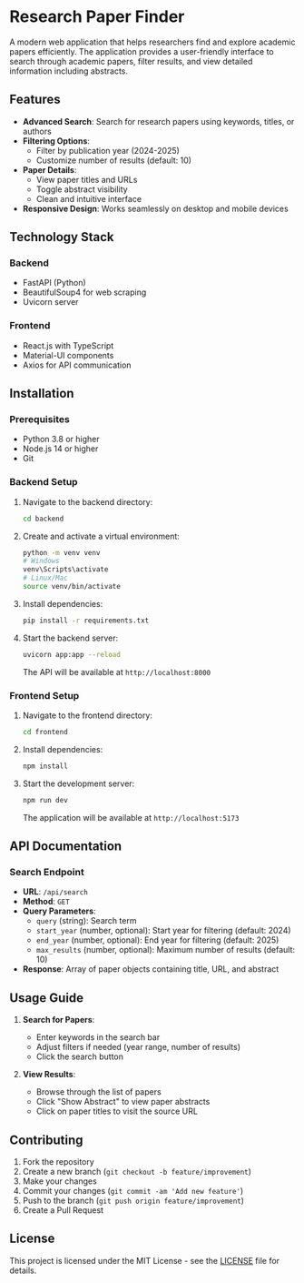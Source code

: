 # Research Paper Finder

A modern web application that helps researchers find and explore academic papers efficiently. The application provides a user-friendly interface to search through academic papers, filter results, and view detailed information including abstracts.

## Features

- **Advanced Search**: Search for research papers using keywords, titles, or authors
- **Filtering Options**: 
  - Filter by publication year (2024-2025)
  - Customize number of results (default: 10)
- **Paper Details**:
  - View paper titles and URLs
  - Toggle abstract visibility
  - Clean and intuitive interface
- **Responsive Design**: Works seamlessly on desktop and mobile devices

## Technology Stack

### Backend
- FastAPI (Python)
- BeautifulSoup4 for web scraping
- Uvicorn server

### Frontend
- React.js with TypeScript
- Material-UI components
- Axios for API communication

## Installation

### Prerequisites
- Python 3.8 or higher
- Node.js 14 or higher
- Git

### Backend Setup
1. Navigate to the backend directory:
   ```bash
   cd backend
   ```

2. Create and activate a virtual environment:
   ```bash
   python -m venv venv
   # Windows
   venv\Scripts\activate
   # Linux/Mac
   source venv/bin/activate
   ```

3. Install dependencies:
   ```bash
   pip install -r requirements.txt
   ```

4. Start the backend server:
   ```bash
   uvicorn app:app --reload
   ```
   The API will be available at `http://localhost:8000`

### Frontend Setup
1. Navigate to the frontend directory:
   ```bash
   cd frontend
   ```

2. Install dependencies:
   ```bash
   npm install
   ```

3. Start the development server:
   ```bash
   npm run dev
   ```
   The application will be available at `http://localhost:5173`

## API Documentation

### Search Endpoint
- **URL**: `/api/search`
- **Method**: `GET`
- **Query Parameters**:
  - `query` (string): Search term
  - `start_year` (number, optional): Start year for filtering (default: 2024)
  - `end_year` (number, optional): End year for filtering (default: 2025)
  - `max_results` (number, optional): Maximum number of results (default: 10)
- **Response**: Array of paper objects containing title, URL, and abstract

## Usage Guide

1. **Search for Papers**:
   - Enter keywords in the search bar
   - Adjust filters if needed (year range, number of results)
   - Click the search button

2. **View Results**:
   - Browse through the list of papers
   - Click "Show Abstract" to view paper abstracts
   - Click on paper titles to visit the source URL

## Contributing

1. Fork the repository
2. Create a new branch (`git checkout -b feature/improvement`)
3. Make your changes
4. Commit your changes (`git commit -am 'Add new feature'`)
5. Push to the branch (`git push origin feature/improvement`)
6. Create a Pull Request

## License

This project is licensed under the MIT License - see the [LICENSE](LICENSE) file for details.

